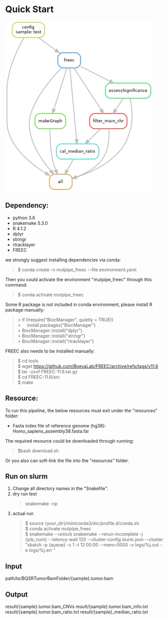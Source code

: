 # Quick Start 
![avatar](https://github.com/douymLab/mutpipe/blob/main/FREEC/dag.png)
## Dependency:  
- python 3.6
- snakemake 5.3.0
- R 4.1.2
- dplyr
- stringr
- rtracklayer
- FREEC

we strongly suggest installing dependencies via conda:

  > $ conda create -n mutpipe_freec --file environment.yaml

Then you could activate the environment "mutpipe_freec" through this command:
 
  > $ conda activate mutpipe_freec

Some R package is not included in conda environment, please install R package manually:

  > \> if (!require("BiocManager", quietly = TRUE))   
  > \> &nbsp;&nbsp;&nbsp;&nbsp;install.packages("BiocManager")   
  > \> BiocManager::install("dplyr")   
  > \> BiocManager::install("stringr")   
  > \> BiocManager::install("rtracklayer")   

FREEC also needs to be installed manually:

  > $ cd tools   
  > $ wget https://github.com/BoevaLab/FREEC/archive/refs/tags/v11.6   
  > $ tar -zxvf FREEC-11.6.tar.gz   
  > $ cd FREEC-11.6/src   
  > $ make   

## Resource:
To run this pipeline, the below resources must exit under the "resources" folder:
- Fasta index file of reference genome (hg38): Homo_sapiens_assembly38.fasta.fai

The required resource could be downloaded through running:

> $bash download.sh

 Or you also can soft-link the file into the "resources" folder.

## Run on slurm

1. Change all directory names in the "Snakefile".
2. dry run test
    > snakemake -np
3. actual run
    > \$ source {your_dir}/miniconda3/etc/profile.d/conda.sh  
    > \$ conda activate mutpipe_freec  
    > \$ snakemake --unlock snakemake --rerun-incomplete -j {job_num} --latency-wait 120 --cluster-config slurm.json --cluster "sbatch -p {queue} -c 1 -t 12:00:00 --mem=5000 -o logs/%j.out -e logs/%j.err "

## Input
path/to/BQSRTumorBamFolder/{sample}.tumor.bam
## Output
result/{sample}.tumor.bam_CNVs
result/{sample}.tumor.bam_info.txt
result/{sample}.tumor.bam_ratio.txt
result/{sample}_median_ratio.txt
